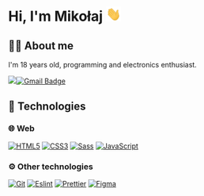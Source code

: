 # Hi, I'm Mikołaj <img src="https://raw.githubusercontent.com/sasiking/sasiking/main/wave.gif" width="30px">
## 👨‍💻 About me

I'm 18 years old, programming and electronics enthusiast.

<img src="https://github.com/SP-XD/SP-XD/blob/main/images/message.gif?raw=true" width="25"/>[![Gmail Badge](https://img.shields.io/badge/-Gmail-c14438?style=flat-square&logo=Gmail&logoColor=white&link=mailto:dudzmiko@gmail.com)](mailto:dudzmiko@gmail.com)

## 🔧 Technologies
### 🌐 Web
[![HTML5](https://img.shields.io/badge/-HTML5-E34F26?style=flat-square&logo=html5&logoColor=white&link=https://github.com/dudzmiko/)](https://github.com/dudzmiko/)
[![CSS3](https://img.shields.io/badge/-CSS3-1572B6?style=flat-square&logo=css3&link=https://github.com/dudzmiko/)](https://github.com/dudzmiko/)
[![Sass](https://img.shields.io/badge/-Sass-CC6699?style=flat-square&logo=Sass&logoColor=white)](https://github.com/dudzmiko/)
[![JavaScript](https://img.shields.io/badge/-JavaScript-F7DF1E?style=flat-square&logo=javascript&logoColor=white&link=https://github.com/dudzmiko/)](https://github.com/dudzmiko/)
### ⚙️ Other technologies
[![Git](https://img.shields.io/badge/-Git-F05032?style=flat-square&logo=git&logoColor=white)](https://github.com/dudzmiko/)
[![Eslint](https://img.shields.io/badge/-Eslint-purple?style=flat-square&logo=Eslint&logoColor=white)](https://github.com/dudzmiko/)
[![Prettier](https://img.shields.io/badge/-Prettier-black?style=flat-square&logo=Prettier&logoColor=white)](https://github.com/dudzmiko/)
[![Figma](https://img.shields.io/badge/-Figma-gray?style=flat-square&logo=Figma)](https://github.com/dudzmiko/)

<!--
#### 📕 Learning
[![React](https://img.shields.io/badge/-React-61DAFB?style=flat-square&logo=react&logoColor=white&link=https://github.com/dudzmiko/)](https://github.com/dudzmiko/)
[![Styled Components](https://img.shields.io/badge/-Styled%20Components-DB7093?style=flat-square&logo=styled-components&logoColor=white&link=https://github.com/dudzmiko/)](https://github.com/dudzmiko/)
### ⚡ Microcontrollers

[![Arduino](https://img.shields.io/badge/-Arduino-00979D?style=flat-square&logo=arduino&logoColor=white&link=https://github.com/dudzmiko/)](https://github.com/dudzmiko/)
[![STM](https://img.shields.io/badge/-STM-03234B?style=flat-square&logo=STMicroelectronics&logoColor=white&link=https://github.com/dudzmiko/)](https://github.com/dudzmiko/)
[![RaspberryPi](https://img.shields.io/badge/-RaspberryPi-A22846?style=flat-square&logo=RaspberryPi&logoColor=white&link=https://github.com/dudzmiko/)](https://github.com/dudzmiko/)

### ⚙️ Other technologies
[![Git](https://img.shields.io/badge/-Git-F05032?style=flat-square&logo=git&logoColor=white&link=https://github.com/dudzmiko/)](https://github.com/dudzmiko/)

## 💻 Platforms
[![Windows](https://img.shields.io/badge/-Windows-0078D6?style=flat-square&logo=windows&logoColor=white&link=https://github.com/dudzmiko/)](https://github.com/dudzmiko/)
[![Linux](https://img.shields.io/badge/-Linux-FCC624?style=flat-square&logo=linux&logoColor=black&link=https://github.com/dudzmiko/)](https://github.com/dudzmiko/)
[![Android](https://img.shields.io/badge/-Android-3DDC84?style=flat-square&logo=android&logoColor=white&link=https://github.com/dudzmiko/)](https://github.com/dudzmiko/)

-->
<!--
**dudzmiko/dudzmiko** is a ✨ _special_ ✨ repository because its `README.md` (this file) appears on your GitHub profile.

Here are some ideas to get you started:

- 🔭 I’m currently working on ...
- 🌱 I’m currently learning ...
- 👯 I’m looking to collaborate on ...
- 🤔 I’m looking for help with ...
- 💬 Ask me about ...
- 📫 How to reach me: ...
- 😄 Pronouns: ...
- ⚡ Fun fact: ...
-->
